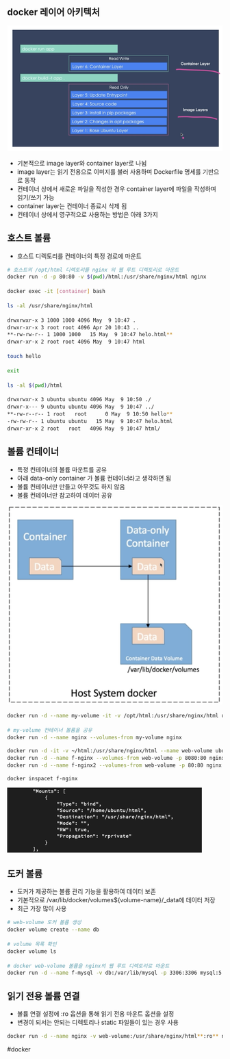 ## docker 레이어 아키텍처

![Untitled](01_Learning_Summary/Docker/img/docker%20container%20-%20volume%203172afc0df8f4abf99b15ebe70cc6638/Untitled.png)

- 기본적으로 image layer와 container layer로 나뉨
- image layer는 읽기 전용으로 이미지를 불러 사용하며 Dockerfile 명세를 기반으로 동작
- 컨테이너 상에서 새로운 파일을 작성한 경우 container layer에 파일을 작성하며 읽기/쓰기 가능
- container layer는 컨테이너 종료시 삭제 됨
- 컨테이너 상에서 영구적으로 사용하는 방법은 아래 3가지

## 호스트 볼륨

- 호스트 디렉토리를 컨테이너의 특정 경로에 마운트

```bash
# 호스트의 /opt/html 디렉토리를 nginx 의 웹 루트 디렉토리로 마운트
docker run -d -p 80:80 -v $(pwd)/html:/usr/share/nginx/html nginx

docker exec -it [container] bash

ls -al /usr/share/nginx/html

drwxrwxr-x 3 1000 1000 4096 May  9 10:47 .
drwxr-xr-x 3 root root 4096 Apr 20 10:43 ..
**-rw-rw-r-- 1 1000 1000   15 May  9 10:47 helo.html**
drwxr-xr-x 2 root root 4096 May  9 10:47 html

touch hello

exit

ls -al $(pwd)/html

drwxrwxr-x 3 ubuntu ubuntu 4096 May  9 10:50 ./
drwxr-x--- 9 ubuntu ubuntu 4096 May  9 10:47 ../
**-rw-r--r-- 1 root   root      0 May  9 10:50 hello**
-rw-rw-r-- 1 ubuntu ubuntu   15 May  9 10:47 helo.html
drwxr-xr-x 2 root   root   4096 May  9 10:47 html/
```

## 볼륨 컨테이너

- 특정 컨테이너의 볼륨 마운트를 공유
- 아래 data-only container 가 볼륨 컨테이너라고 생각하면 됨
- 볼륨 컨테이너만 만들고 아무것도 하지 않음
- 볼륨 컨테이너만 참고하여 데이터 공유

![Untitled](01_Learning_Summary/Docker/img/docker%20container%20-%20volume%203172afc0df8f4abf99b15ebe70cc6638/Untitled%201.png)

```bash
docker run -d --name my-volume -it -v /opt/html:/usr/share/nginx/html ubuntu:focal

# my-volume 컨테이너 볼륨을 공유
docker run -d --name nginx --volumes-from my-volume nginx
```

```bash
docker run -d -it -v ~/html:/usr/share/nginx/html --name web-volume ubuntu:focal
docker run -d --name f-nginx --volumes-from web-volume -p 8080:80 nginx
docker run -d --name f-nginx2 --volumes-from web-volume -p 80:80 nginx
```

```bash
docker inspacet f-nginx
```

![Untitled](01_Learning_Summary/Docker/img/docker%20container%20-%20volume%203172afc0df8f4abf99b15ebe70cc6638/Untitled%202.png)

## 도커 볼륨

- 도커가 제공하는 볼륨 관리 기능을 활용하여 데이터 보존
- 기본적으로 /var/lib/docker/volumes${volume-name}/_data에 데이터 저장
- 최근 가장 많이 사용

```bash
# web-volume 도커 볼륨 생성
docker volume create --name db

# volume 목록 확인
docker volume ls

# docker web-volume 볼륨을 nginx의 웹 루트 디렉토리로 마운트
docker run -d --name f-mysql -v db:/var/lib/mysql -p 3306:3306 mysql:5.7
```

## 읽기 전용 볼륨 연결

- 볼륨 연결 설정에 :ro 옵션을 통해 읽기 전용 마운트 옵션을 설정
- 변경이 되서는 안되는 디렉토리나 static 파일들이 있는 경우 사용

```bash
docker run -d --name nginx -v web-volume:/usr/share/nginx/html**:ro** nginx
```

#docker 
